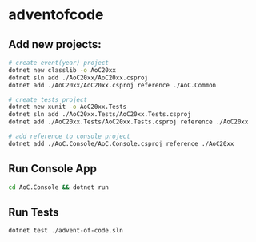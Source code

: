 # adventofcode

## Add new projects:
```bash
# create event(year) project
dotnet new classlib -o AoC20xx
dotnet sln add ./AoC20xx/AoC20xx.csproj
dotnet add ./AoC20xx/AoC20xx.csproj reference ./AoC.Common

# create tests project
dotnet new xunit -o AoC20xx.Tests
dotnet sln add ./AoC20xx.Tests/AoC20xx.Tests.csproj
dotnet add ./AoC20xx.Tests/AoC20xx.Tests.csproj reference ./AoC20xx

# add reference to console project
dotnet add ./AoC.Console/AoC.Console.csproj reference ./AoC20xx
```

## Run Console App
```bash
cd AoC.Console && dotnet run 
```

## Run Tests
```bash
dotnet test ./advent-of-code.sln
```